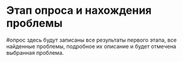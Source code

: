 # Этап опроса и нахождения проблемы

#опрос
здесь будут записаны все результаты первого этапа, все найденные проблемы, подробное их описание и будет отмечена выбранная проблема.
